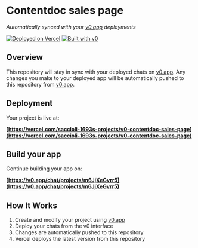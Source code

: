 # Contentdoc sales page

*Automatically synced with your [v0.app](https://v0.app) deployments*

[![Deployed on Vercel](https://img.shields.io/badge/Deployed%20on-Vercel-black?style=for-the-badge&logo=vercel)](https://vercel.com/saccioli-1693s-projects/v0-contentdoc-sales-page)
[![Built with v0](https://img.shields.io/badge/Built%20with-v0.app-black?style=for-the-badge)](https://v0.app/chat/projects/m6JjXeGvrr5)

## Overview

This repository will stay in sync with your deployed chats on [v0.app](https://v0.app).
Any changes you make to your deployed app will be automatically pushed to this repository from [v0.app](https://v0.app).

## Deployment

Your project is live at:

**[https://vercel.com/saccioli-1693s-projects/v0-contentdoc-sales-page](https://vercel.com/saccioli-1693s-projects/v0-contentdoc-sales-page)**

## Build your app

Continue building your app on:

**[https://v0.app/chat/projects/m6JjXeGvrr5](https://v0.app/chat/projects/m6JjXeGvrr5)**

## How It Works

1. Create and modify your project using [v0.app](https://v0.app)
2. Deploy your chats from the v0 interface
3. Changes are automatically pushed to this repository
4. Vercel deploys the latest version from this repository